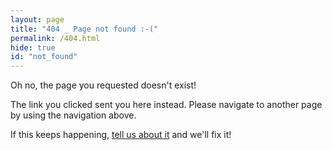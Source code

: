 ```yaml
---
layout: page
title: "404 _ Page not found :-("
permalink: /404.html
hide: true
id: "not_found"
---
```


Oh no, the page you requested doesn't exist!

The link you clicked sent you here instead. Please navigate to another page by using the navigation above.

If this keeps happening, [tell us about it](http://clockwisemd.desk.com) and we'll fix it!

